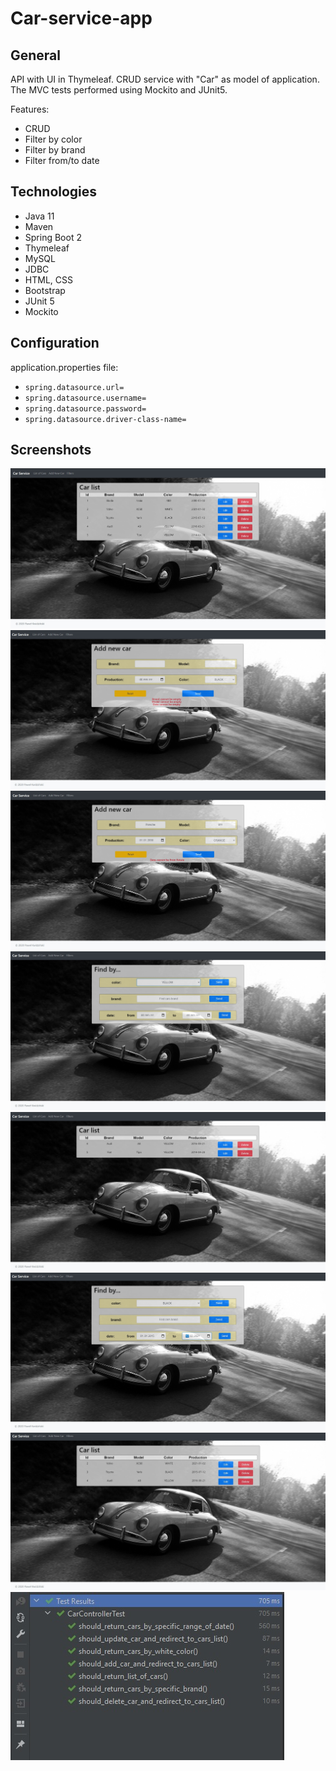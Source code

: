 # Car-service-app
## General
API with UI in Thymeleaf. CRUD service with "Car" as model of application. The MVC tests performed using Mockito and JUnit5.

Features:
* CRUD
* Filter by color
* Filter by brand
* Filter from/to date
## Technologies
* Java 11
* Maven
* Spring Boot 2
* Thymeleaf
* MySQL
* JDBC
* HTML, CSS
* Bootstrap
* JUnit 5
* Mockito
## Configuration
application.properties file:
* `spring.datasource.url=`
* `spring.datasource.username=`
* `spring.datasource.password=`
* `spring.datasource.driver-class-name=`
## Screenshots
![alt text](https://github.com/PawelKwidzinski/Car-service-app/blob/master/print_scn/car_list.jpg)
![alt text](https://github.com/PawelKwidzinski/Car-service-app/blob/master/print_scn/add_new_car_validation.jpg)
![alt text](https://github.com/PawelKwidzinski/Car-service-app/blob/master/print_scn/add_new_car_date_validation.jpg)
![alt text](https://github.com/PawelKwidzinski/Car-service-app/blob/master/print_scn/find_car_by_color.jpg)
![alt text](https://github.com/PawelKwidzinski/Car-service-app/blob/master/print_scn/car_list_by_yellow.jpg)
![alt text](https://github.com/PawelKwidzinski/Car-service-app/blob/master/print_scn/find_car_by_date.jpg)
![alt text](https://github.com/PawelKwidzinski/Car-service-app/blob/master/print_scn/car_list_by_date.jpg)
![alt text](https://github.com/PawelKwidzinski/Car-service-app/blob/master/print_scn/car_service_test.jpg)
